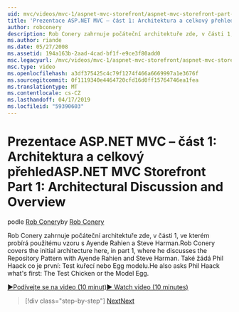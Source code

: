 ```yaml
---
uid: mvc/videos/mvc-1/aspnet-mvc-storefront/aspnet-mvc-storefront-part-1-architectural-discussion-and-overview
title: 'Prezentace ASP.NET MVC – část 1: Architektura a celkový přehled | Dokumentace Microsoftu'
author: robconery
description: Rob Conery zahrnuje počáteční architektuře zde, v části 1, ve kterém probírá použitému vzoru s Ayende Rahien a Steve Harman. Také požádá Phil...
ms.author: riande
ms.date: 05/27/2008
ms.assetid: 194a163b-2aad-4cad-bf1f-e9ce3f80add0
msc.legacyurl: /mvc/videos/mvc-1/aspnet-mvc-storefront/aspnet-mvc-storefront-part-1-architectural-discussion-and-overview
msc.type: video
ms.openlocfilehash: a3df375425c4c79f1274f466a6669997a1e3676f
ms.sourcegitcommit: 0f1119340e4464720cfd16d0ff15764746ea1fea
ms.translationtype: MT
ms.contentlocale: cs-CZ
ms.lasthandoff: 04/17/2019
ms.locfileid: "59390603"
---
```

# <a name="aspnet-mvc-storefront-part-1-architectural-discussion-and-overview"></a><span data-ttu-id="c9e8d-104">Prezentace ASP.NET MVC – část 1: Architektura a celkový přehled</span><span class="sxs-lookup"><span data-stu-id="c9e8d-104">ASP.NET MVC Storefront Part 1: Architectural Discussion and Overview</span></span>

<span data-ttu-id="c9e8d-105">podle [Rob Conery](https://github.com/robconery)</span><span class="sxs-lookup"><span data-stu-id="c9e8d-105">by [Rob Conery](https://github.com/robconery)</span></span>

<span data-ttu-id="c9e8d-106">Rob Conery zahrnuje počáteční architektuře zde, v části 1, ve kterém probírá použitému vzoru s Ayende Rahien a Steve Harman.</span><span class="sxs-lookup"><span data-stu-id="c9e8d-106">Rob Conery covers the initial architecture here, in part 1, where he discusses the Repository Pattern with Ayende Rahien and Steve Harman.</span></span> <span data-ttu-id="c9e8d-107">Také žádá Phil Haack co je první: Test kuřecí nebo Egg modelu.</span><span class="sxs-lookup"><span data-stu-id="c9e8d-107">He also asks Phil Haack what's first: The Test Chicken or the Model Egg.</span></span>

[<span data-ttu-id="c9e8d-108">&#9654;Podívejte se na video (10 minut)</span><span class="sxs-lookup"><span data-stu-id="c9e8d-108">&#9654; Watch video (10 minutes)</span></span>](https://channel9.msdn.com/Blogs/ASP-NET-Site-Videos/aspnet-mvc-storefront-part-1-architectural-discussion-and-overview)

> [!div class="step-by-step"]
> [<span data-ttu-id="c9e8d-109">Next</span><span class="sxs-lookup"><span data-stu-id="c9e8d-109">Next</span></span>](aspnet-mvc-storefront-part-2-the-repository-pattern.md)
